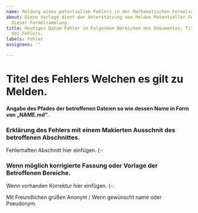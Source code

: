 ```yaml
---
name: Meldung eines potentiellen Fehlers in der Mathematischen Formelsammlung.
about: Diese Vorlage dient der Unterstützung vom Melden Potentieller Fehler von Nutzern
  dieser Formelsammlung.
title: Heutiges Datum Fehler im Folgenden Bereichen des Dokumentes; Titel oder Beschreibung
  des Fehlers.
labels: Fehler
assignees: ''

---
```


# Titel des Fehlers Welchen es gilt zu Melden.
#### Angabe des Pfades der betroffenen Dateien so wie dessen Name in Form von „NAME.md“.

### Erklärung des Fehlers mit einem Makierten Ausschnit des betroffenen Abschnittes.
Fehlerhaften Abschnitt hier einfügen. (-:

### Wenn möglich korrigierte Fassung oder Vorlage der Betroffenen Bereiche.
Wenn vorhanden Korrektur hier einfügen.  (-:

Mit Freundlichen grüßen
Anonym / Wenn gewünscht name oder Pseudonym.
